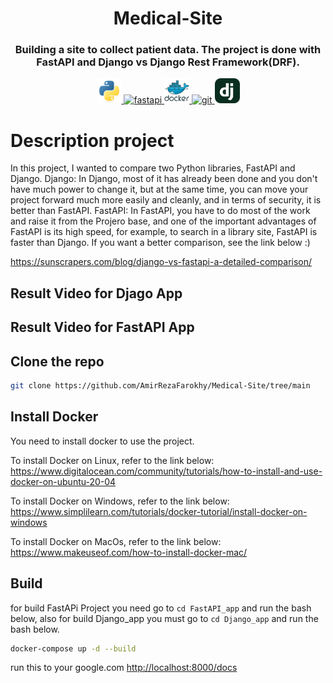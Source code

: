 <div align="center">
<h1 align="center">Medical-Site</h1>
<h3 align="center">Building a site to collect patient data. The project is done with FastAPI and Django vs Django Rest Framework(DRF). </h3>
</div>
<p align="center">
<a href="https://www.python.org" target="_blank"> <img src="https://raw.githubusercontent.com/devicons/devicon/master/icons/python/python-original.svg" alt="python" width="40" height="40"/> </a>
<a href="https://fastapi.tiangolo.com/" target="_blank"> <img src="https://styles.redditmedia.com/t5_22y58b/styles/communityIcon_r5ax236rfw961.png" alt="fastapi" width="40" height="40"/> </a>
<a href="https://www.docker.com/" target="_blank"> <img src="https://raw.githubusercontent.com/devicons/devicon/master/icons/docker/docker-original-wordmark.svg" alt="docker" width="40" height="40"/> </a>
<a href="https://git-scm.com/" target="_blank"> <img src="https://www.vectorlogo.zone/logos/git-scm/git-scm-icon.svg" alt="git" width="40" height="40"/> </a>
<a href="https://www.django-rest-framework.org/" target="_blank"> <img src="https://github.com/tandpfun/skill-icons/blob/main/icons/Django.svg" alt="Django" width="40" height="40"/></a>
</p>


# Description project
In this project, I wanted to compare two Python libraries, FastAPI and Django.
Django: In Django, most of it has already been done and you don't have much power to change it, but at the same time, you can move your project forward much more easily and cleanly, and in terms of security, it is better than FastAPI.
FastAPI: In FastAPI, you have to do most of the work and raise it from the Projero base, and one of the important advantages of FastAPI is its high speed, for example, to search in a library site, FastAPI is faster than Django.
If you want a better comparison, see the link below :)

https://sunscrapers.com/blog/django-vs-fastapi-a-detailed-comparison/



## Result Video for Djago App


## Result Video for FastAPI App



## Clone the repo
```bash
git clone https://github.com/AmirRezaFarokhy/Medical-Site/tree/main
```

## Install Docker
You need to install docker to use the project.

To install Docker on Linux, refer to the link below:
https://www.digitalocean.com/community/tutorials/how-to-install-and-use-docker-on-ubuntu-20-04

To install Docker on Windows, refer to the link below:
https://www.simplilearn.com/tutorials/docker-tutorial/install-docker-on-windows

To install Docker on MacOs, refer to the link below:
https://www.makeuseof.com/how-to-install-docker-mac/


## Build
for build FastAPi Project you need go to `cd FastAPI_app` and run the bash below, also for build Django_app you must go to `cd Django_app` and run the bash below. 
```bash
docker-compose up -d --build
```

run this to your google.com <http://localhost:8000/docs> 


